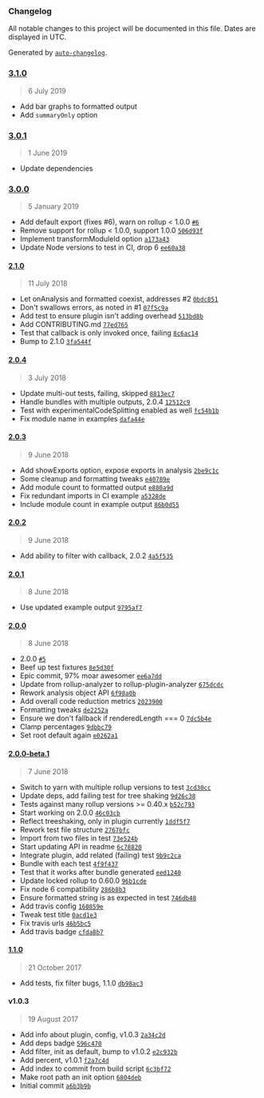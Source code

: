 ### Changelog

All notable changes to this project will be documented in this file. Dates are displayed in UTC.

Generated by [`auto-changelog`](https://github.com/CookPete/auto-changelog).

### [3.1.0](https://github.com/doesdev/rollup-plugin-analyzer/compare/3.0.1...3.1.0)

> 6 July 2019

- Add bar graphs to formatted output
- Add `summaryOnly` option

### [3.0.1](https://github.com/doesdev/rollup-plugin-analyzer/compare/3.0.0...3.0.1)

> 1 June 2019

- Update dependencies

### [3.0.0](https://github.com/doesdev/rollup-plugin-analyzer/compare/2.1.0...3.0.0)

> 5 January 2019

- Add default export (fixes #6), warn on rollup < 1.0.0 [`#6`](https://github.com/doesdev/rollup-plugin-analyzer/issues/6)
- Remove support for rollup < 1.0.0, support 1.0.0 [`506d93f`](https://github.com/doesdev/rollup-plugin-analyzer/commit/506d93f942dce5e076312bd1642aed182fe12a60)
- Implement transformModuleId option [`a173a43`](https://github.com/doesdev/rollup-plugin-analyzer/commit/a173a43f9e6b7a5fee8c07274e7d43df7a6939db)
- Update Node versions to test in CI, drop 6 [`ee60a38`](https://github.com/doesdev/rollup-plugin-analyzer/commit/ee60a3868b946760560c71a0d594a32965073762)

#### [2.1.0](https://github.com/doesdev/rollup-plugin-analyzer/compare/2.0.4...2.1.0)

> 11 July 2018

- Let onAnalysis and formatted coexist, addresses #2 [`0bdc851`](https://github.com/doesdev/rollup-plugin-analyzer/commit/0bdc851dd66623584e4ac0f41636d0f30340a6e6)
- Don't swallows errors, as noted in #1 [`07f5c9a`](https://github.com/doesdev/rollup-plugin-analyzer/commit/07f5c9a15e58b49004df8aa65d757704d5959609)
- Add test to ensure plugin isn't adding overhead [`513bd8b`](https://github.com/doesdev/rollup-plugin-analyzer/commit/513bd8bb44388b9d09c15f79f0b09b1ffdf1cfb6)
- Add CONTRIBUTING.md [`77ed765`](https://github.com/doesdev/rollup-plugin-analyzer/commit/77ed7650e1140cf8bba89722b304ca00a0c7c804)
- Test that callback is only invoked once, failing [`8c6ac14`](https://github.com/doesdev/rollup-plugin-analyzer/commit/8c6ac148fdf74b5beadd7b6f8f17a847fb2572bd)
- Bump to 2.1.0 [`3fa544f`](https://github.com/doesdev/rollup-plugin-analyzer/commit/3fa544fd823b1fb38797b151a1485ab5c7c8e8c4)

#### [2.0.4](https://github.com/doesdev/rollup-plugin-analyzer/compare/2.0.3...2.0.4)

> 3 July 2018

- Update multi-out tests, failing, skipped [`8813ec7`](https://github.com/doesdev/rollup-plugin-analyzer/commit/8813ec7786825b1256c9af9331f55941e1ad718e)
- Handle bundles with multiple outputs, 2.0.4 [`12512c9`](https://github.com/doesdev/rollup-plugin-analyzer/commit/12512c9b2a7d2f2c61467b295add5286a79abae2)
- Test with experimentalCodeSplitting enabled as well [`fc54b1b`](https://github.com/doesdev/rollup-plugin-analyzer/commit/fc54b1be5ed8b360ce30cdf511f5671a8f974923)
- Fix module name in examples [`dafa44e`](https://github.com/doesdev/rollup-plugin-analyzer/commit/dafa44edb863d6e5d13953a11aa79e920d989158)

#### [2.0.3](https://github.com/doesdev/rollup-plugin-analyzer/compare/2.0.2...2.0.3)

> 9 June 2018

- Add showExports option, expose exports in analysis [`2be9c1c`](https://github.com/doesdev/rollup-plugin-analyzer/commit/2be9c1c9f82d7a01d3e638971b2127c363b9cfc9)
- Some cleanup and formatting tweaks [`e40789e`](https://github.com/doesdev/rollup-plugin-analyzer/commit/e40789eb1047d0ed04d30b5254a9373034453325)
- Add module count to formatted output [`e880a9d`](https://github.com/doesdev/rollup-plugin-analyzer/commit/e880a9d2fca46777199017abb83c133878c20c5b)
- Fix redundant imports in CI example [`a5328de`](https://github.com/doesdev/rollup-plugin-analyzer/commit/a5328de5c0fdc170c347f8e502b84fbb27886219)
- Include module count in example output [`86b0d55`](https://github.com/doesdev/rollup-plugin-analyzer/commit/86b0d55744e3502c58a53afde8c6e8f080965fe2)

#### [2.0.2](https://github.com/doesdev/rollup-plugin-analyzer/compare/2.0.1...2.0.2)

> 9 June 2018

- Add ability to filter with callback, 2.0.2 [`4a5f535`](https://github.com/doesdev/rollup-plugin-analyzer/commit/4a5f535b1cc5b2040747511be4d79aa63f7e9635)

#### [2.0.1](https://github.com/doesdev/rollup-plugin-analyzer/compare/2.0.0...2.0.1)

> 8 June 2018

- Use updated example output [`9795af7`](https://github.com/doesdev/rollup-plugin-analyzer/commit/9795af7a95d03b38aa43d4cef599724ea43cb3e1)

#### [2.0.0](https://github.com/doesdev/rollup-plugin-analyzer/compare/2.0.0-beta.1...2.0.0)

> 8 June 2018

- 2.0.0 [`#5`](https://github.com/doesdev/rollup-plugin-analyzer/pull/5)
- Beef up test fixtures [`8e5d30f`](https://github.com/doesdev/rollup-plugin-analyzer/commit/8e5d30f6c341e0adc70299ba3c880da48514ed7c)
- Epic commit, 97% moar awesomer [`ee6a7dd`](https://github.com/doesdev/rollup-plugin-analyzer/commit/ee6a7dd10c35876443c57bf8f68e3affa51a6802)
- Update from rollup-analyzer to rollup-plugin-analyzer [`675dcdc`](https://github.com/doesdev/rollup-plugin-analyzer/commit/675dcdc79cc009f4800971b9683473842deafe72)
- Rework analysis object API [`6f98a0b`](https://github.com/doesdev/rollup-plugin-analyzer/commit/6f98a0bbf69be452f2a38a92c4cd66a54efa7e15)
- Add overall code reduction metrics [`2023900`](https://github.com/doesdev/rollup-plugin-analyzer/commit/20239001e974ef6d981caf53b32051eb6b0ded3b)
- Formatting tweaks [`de2252a`](https://github.com/doesdev/rollup-plugin-analyzer/commit/de2252af1a49d73243883719cf49ad0d714344ca)
- Ensure we don't fallback if renderedLength === 0 [`7dc5b4e`](https://github.com/doesdev/rollup-plugin-analyzer/commit/7dc5b4e7da1539ad588b05f8329b2541756f30bc)
- Clamp percentages [`9dbbc79`](https://github.com/doesdev/rollup-plugin-analyzer/commit/9dbbc792a72fa047db017af181043f43d3c07e5d)
- Set root default again [`e0262a1`](https://github.com/doesdev/rollup-plugin-analyzer/commit/e0262a13c083f6a16d7693d78c5d0dc2f43cffb9)

#### [2.0.0-beta.1](https://github.com/doesdev/rollup-plugin-analyzer/compare/1.1.0...2.0.0-beta.1)

> 7 June 2018

- Switch to yarn with multiple rollup versions to test [`3cd30cc`](https://github.com/doesdev/rollup-plugin-analyzer/commit/3cd30cc40118401f988234d3f76e4c3f3023f84f)
- Update deps, add failing test for tree shaking [`9d26c38`](https://github.com/doesdev/rollup-plugin-analyzer/commit/9d26c388c347d130700004198032004375a0f6d8)
- Tests against many rollup versions >= 0.40.x [`b52c793`](https://github.com/doesdev/rollup-plugin-analyzer/commit/b52c793844e2217027caac01f63b273937bd8fd3)
- Start working on 2.0.0 [`46c03cb`](https://github.com/doesdev/rollup-plugin-analyzer/commit/46c03cb4f9b6577abf6745f11b29b41ccbfe55af)
- Reflect treeshaking, only in plugin currently [`1ddf5f7`](https://github.com/doesdev/rollup-plugin-analyzer/commit/1ddf5f72a0c65088cb9484b00b0b4163633f1b3d)
- Rework test file structure [`2767bfc`](https://github.com/doesdev/rollup-plugin-analyzer/commit/2767bfcf905bd9cf409b4e2ac1cedf40ea9b363e)
- Import from two files in test [`73e524b`](https://github.com/doesdev/rollup-plugin-analyzer/commit/73e524b00033221395bf9167ffe58a2d6ba3ad7e)
- Start updating API in readme [`6c78820`](https://github.com/doesdev/rollup-plugin-analyzer/commit/6c788207e9ed7eb981e1a72dac3eab655edd1ce9)
- Integrate plugin, add related (failing) test [`9b9c2ca`](https://github.com/doesdev/rollup-plugin-analyzer/commit/9b9c2ca173702f2b7dbb3d4924cbd0fabb5e5b60)
- Bundle with each test [`4f9f437`](https://github.com/doesdev/rollup-plugin-analyzer/commit/4f9f4370d615c0375ff97ce7376bbcb25f906e1d)
- Test that it works after bundle generated [`eed1240`](https://github.com/doesdev/rollup-plugin-analyzer/commit/eed1240ea2f6f824cff6ba6abc97e264f524b236)
- Update locked rollup to 0.60.0 [`96b1cde`](https://github.com/doesdev/rollup-plugin-analyzer/commit/96b1cdebcc47c5913d306fb13ff43ee0a627dbc3)
- Fix node 6 compatibility [`286b8b3`](https://github.com/doesdev/rollup-plugin-analyzer/commit/286b8b32061950d5745d7003dac02f6e76b49d4f)
- Ensure formatted string is as expected in test [`746db48`](https://github.com/doesdev/rollup-plugin-analyzer/commit/746db48771bd8b434b833dfa9c7df7314ce48d32)
- Add travis config [`160859e`](https://github.com/doesdev/rollup-plugin-analyzer/commit/160859e9d1589a63189db11436befdf526ad4175)
- Tweak test title [`0acd1e3`](https://github.com/doesdev/rollup-plugin-analyzer/commit/0acd1e3da6c33cf6e4332ae29fec7c807b53af33)
- Fix travis urls [`46b5bc5`](https://github.com/doesdev/rollup-plugin-analyzer/commit/46b5bc59b3963ef20f305c3a0605632bc2f858b9)
- Add travis badge [`cfda8b7`](https://github.com/doesdev/rollup-plugin-analyzer/commit/cfda8b71e17d29c22988c72315178e65b294e94b)

#### [1.1.0](https://github.com/doesdev/rollup-plugin-analyzer/compare/v1.0.3...1.1.0)

> 21 October 2017

- Add tests, fix filter bugs, 1.1.0 [`db98ac3`](https://github.com/doesdev/rollup-plugin-analyzer/commit/db98ac34e751e939caed7602b3a344a756be448d)

#### v1.0.3

> 19 August 2017

- Add info about plugin, config, v1.0.3 [`2a34c2d`](https://github.com/doesdev/rollup-plugin-analyzer/commit/2a34c2d4b22d7ba639e1146a1588f9e0c6b65dcc)
- Add deps badge [`596c470`](https://github.com/doesdev/rollup-plugin-analyzer/commit/596c470c74bc035360f925b75314f5bae0da7aa8)
- Add filter, init as default, bump to v1.0.2 [`e2c932b`](https://github.com/doesdev/rollup-plugin-analyzer/commit/e2c932b64ee641000294d7d00ba1e6dcffe2eedc)
- Add percent, v1.0.1 [`f2a7c4d`](https://github.com/doesdev/rollup-plugin-analyzer/commit/f2a7c4dc8e661b8a75d190e01cca13af80a76cbd)
- Add index to commit from build script [`6c3bf72`](https://github.com/doesdev/rollup-plugin-analyzer/commit/6c3bf72a66262f8571dd698528a1569545279c08)
- Make root path an init option [`6804deb`](https://github.com/doesdev/rollup-plugin-analyzer/commit/6804debb4f5c0ed2f6013be237066511a50ec8a4)
- Initial commit [`a6b3b9b`](https://github.com/doesdev/rollup-plugin-analyzer/commit/a6b3b9bd8aefd4b2e430fa19177bb809ab937a56)
